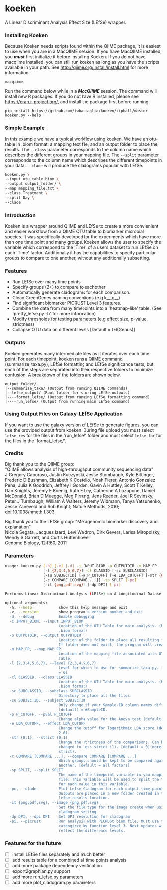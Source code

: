 # koeken
A Linear Discriminant Analysis Effect Size (LEfSe) wrapper.  


### Installing Koeken
Because Koeken needs scripts found within the QIIME package, it is easiest to use when you are in a MacQIIME session. If you have MacQIIME installed, you ***must*** first initialize it before installing Koeken. If you do not have macqiime installed, you can still run koeken as long as you have the scripts available in your path. See http://qiime.org/install/install.html for more information.  
```shell
macqiime
```

Run the command below while in a ***MacQIIME*** session. The command will install new R packages. If you do not have R installed, please see https://cran.r-project.org/, and install the package first before running.  
```shell
pip install https://github.com/twbattaglia/koeken/zipball/master
koeken.py --help
```

### Simple Example
In this example we have a typical workflow using koeken. We have an otu-table in .biom format, a mapping text file, and an output folder to place the results. The ```--class``` parameter corresponds to the column name which describes the different groups in your mapping file. The ```--split``` parameter corresponds to the column name which describes the different timepoints in your data. ```--clade``` will produce the cladograms popular with LEfSe.

```bash
koeken.py \
--input otu_table.biom \
--output output_folder/ \
--map mapping_file.txt \
--class Treatment \
--split Day \
--clade
```

### Introduction
Koeken is a wrapper around QIIME and LEfSe to create a more convienient and easier workflow from a QIIME OTU table to biomarker microbial species. It was specifically developed for the experiments which have more than one time point and many groups. Koeken allows the user to specify the variable which correspond to the 'Time' of a users dataset to run LEfSe on each 'Time' factor. Additionally it has the capabilities to specify particular groups to compare to one another, without any additionally subsetting.

### Features
* Run LEfSe over many time points
* Specify groups (2+) to compare to eachother
* Automatically generate cladograms for each comparison.
* Clean GreenGenes naming conventions (e.g k__,g__)
* Find significant biomarker PICRUST Level 3 features.
* Combine the data from many timepoints into a 'heatmap-like' table. (See 'pretty_lefse.py -h' for more information)
* Modify thresholds for testing parameters (e.g effect size, p-value, strictness)
* Collapse OTU data on different levels [Default = L6(Genus)]

### Outputs
Koeken generates many intermediate files as it iterates over each time point. For each timepoint, koeken runs a QIIME command (summarize_taxa.py), LEfSe formatting and LEfSe significance tests, but each of the steps are separated into their respective folders to minimize confusion. A breakdown of the folders are shown below.

```
output_folder/  
|--summarize_taxa/ (Output from running QIIME commands)  
|--lefse_output/ (Root folder for storing LEfSe outputs)
|----format_lefse/ (Output from running LEfSe formatting command)
|----run_lefse/ (Output from running main LEfSe command)

```
### Using Output Files on Galaxy-LEfSe Application
If you want to use the galaxy version of LEfSe to generate figures, you can use the provided output from koeken. During file upload you must select ```lefse_res``` for the files in the 'run_lefse/' folder and must select ```lefse_for``` for the files in the 'format_lefse/'.


### Credits
Big thank you to the QIIME group:  
"QIIME allows analysis of high-throughput community sequencing data"  
    J Gregory Caporaso, Justin Kuczynski, Jesse Stombaugh, Kyle Bittinger, Frederic D Bushman, Elizabeth K Costello, Noah Fierer, Antonio Gonzalez Pena, Julia K Goodrich, Jeffrey I Gordon, Gavin A Huttley, Scott T Kelley, Dan Knights, Jeremy E Koenig, Ruth E Ley, Catherine A Lozupone, Daniel McDonald, Brian D Muegge, Meg Pirrung, Jens Reeder, Joel R Sevinsky, Peter J Turnbaugh, William A Walters, Jeremy Widmann, Tanya Yatsunenko, Jesse Zaneveld and Rob Knight; Nature Methods, 2010;   doi:10.1038/nmeth.f.303  

Big thank you to the LEfSe group:
"Metagenomic biomarker discovery and explanation"  
Nicola Segata, Jacques Izard, Levi Waldron, Dirk Gevers, Larisa Miropolsky, Wendy S Garrett, and Curtis Huttenhower  
Genome Biology, 12:R60, 2011  


### Parameters
```bash
usage: koeken.py [-h] [-v] [-d] -i INPUT_BIOM -o OUTPUTDIR -m MAP_FP
                 [-l {2,3,4,5,6,7}] -cl CLASSID [-sc SUBCLASSID]
                 [-su SUBJECTID] [-p P_CUTOFF] [-e LDA_CUTOFF] [-str {0,1}]
                 [-c COMPARE [COMPARE ...]] -sp SPLIT [-pc]
                 [-it {png,pdf,svg}] [-dp DPI] [-pi]

Performs Linear Discriminant Analysis (LEfSe) on A Longitudinal Dataset.

optional arguments:
  -h, --help            show this help message and exit
  -v, --version         show program's version number and exit
  -d, --debug           Enable debugging
  -i INPUT_BIOM, --input INPUT_BIOM
                        Location of the OTU Table for main analysis. (Must be
                        .biom format)
  -o OUTPUTDIR, --output OUTPUTDIR
                        Location of the folder to place all resulting files.
                        If folder does not exist, the program will create it.
  -m MAP_FP, --map MAP_FP
                        Location of the mapping file associated with OTU
                        Table.
  -l {2,3,4,5,6,7}, --level {2,3,4,5,6,7}
                        Level for which to use for summarize_taxa.py. [default
                        = 6]
  -cl CLASSID, --class CLASSID
                        Location of the OTU Table for main analysis. (Must be
                        .biom format)
  -sc SUBCLASSID, --subclass SUBCLASSID
                        Directory to place all the files.
  -su SUBJECTID, --subject SUBJECTID
                        Only change if your Sample-ID column names differs.
                        [default] = #SampleID.
  -p P_CUTOFF, --pval P_CUTOFF
                        Change alpha value for the Anova test (default 0.05)
  -e LDA_CUTOFF, --effect LDA_CUTOFF
                        Change the cutoff for logarithmic LDA score (default
                        2.0).
  -str {0,1}, --strict {0,1}
                        Change the strictness of the comparisons. Can be
                        changed to less strict (1). [default = 0](more-
                        strict).
  -c COMPARE [COMPARE ...], --compare COMPARE [COMPARE ...]
                        Which groups should be kept to be compared against one
                        another. [default = all factors]
  -sp SPLIT, --split SPLIT
                        The name of the timepoint variable in you mapping
                        file. This variable will be used to split the table
                        for each value in this variable.
  -pc, --clade          Plot Lefse Cladogram for each output time point.
                        Outputs are placed in a new folder created in the
                        lefse results location.
  -it {png,pdf,svg}, --image {png,pdf,svg}
                        Set the file type for the image create when using
                        cladogram setting
  -dp DPI, --dpi DPI    Set DPI resolution for cladogram
  -pi, --picrust        Run analysis with PICRUSt biom file. Must use the
                        cateogirze by function level 3. Next updates will
                        reflect the difference levels.
```


### Features for the future
- [ ] install LEfSe files separately and much better
- [ ] add results table for a combined all time points analysis
- [ ] add more package dependency verification
- [ ] export2graphlan.py support
- [ ] add more run_lefse.py parameters
- [ ] add more plot_cladogram.py parameters
